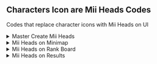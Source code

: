 ## Characters Icon are Mii Heads Codes

Codes that replace character icons with Mii Heads on UI

<details>
<summary>Master Create Mii Heads</summary>

This code must be used with the codes below to create Mii Heads

```armv7
00283D3C E3A00009
00283D7C E3A00009
```
</details>

<details>
<summary>Mii Heads on Minimap</summary>

Minimap icons will be miis instead of character. Must use with Master Create Mii Heads

```armv7
004764B8 E3A00009
```
</details>

<details>
<summary>Mii Heads on Rank Board</summary>

Rank Board icons will be miis instead of character. Must use with Master Create Mii Heads

```armv7
0047942C E3A06009
```
</details>

<details>
<summary>Mii Heads on Results</summary>

Result screen icons will be miis instead of character. Must use with Master Create Mii Heads

```armv7
004DA998 E3A0B009
```
</details>

